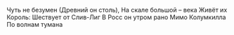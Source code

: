 Чуть не безумен
(Древний он столь),
На скале большой – века
Живёт их Король:
Шествует от Слив-Лиг
В Росс он утром рано
Мимо Колумкилла
По волнам тумана
